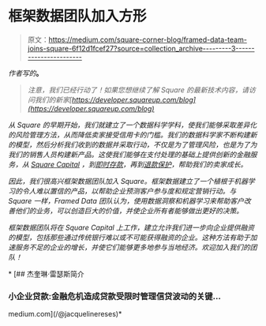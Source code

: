 # 框架数据团队加入方形

> 原文：<https://medium.com/square-corner-blog/framed-data-team-joins-square-6f12d1fcef27?source=collection_archive---------3----------------------->

*作者写的*[](https://medium.com/u/c497261d2ec0?source=post_page-----6f12d1fcef27--------------------------------)**。**

> *注意，我们已经行动了！如果您想继续了解 Square 的最新技术内容，请访问我们的新家[https://developer.squareup.com/blog](https://developer.squareup.com/blog)*

*从 Square 的早期开始，我们就建立了一个数据科学学科，使我们能够采取差异化的风险管理方法，从而降低卖家接受信用卡的门槛。我们的数据科学家不断构建新的模型，然后分析我们收到的数据并采取行动，不仅是为了管理风险，也是为了为我们的销售人员构建新产品。这使我们能够在支付处理的基础上提供创新的金融服务，从 [Square Capital](https://squareup.com/capital) ，到[即时存款](https://squareup.com/pos/payments/instant-deposit)，再到[退款保护](https://squareup.com/chargeback-protection)，帮助我们的卖家成长。*

*因此，我们很高兴框架数据团队加入 Square。框架数据建立了一个植根于机器学习的令人难以置信的产品，以帮助企业预测客户参与度和规定营销行动。与 Square 一样，Framed Data 团队认为，使用数据洞察和机器学习来帮助客户改善他们的业务，可以创造巨大的价值，并使企业所有者能够做出更好的决策。*

*框架数据团队将在 Square Capital 上工作，建立允许我们进一步向企业提供融资的模型，包括那些通过传统银行难以或不可能获得融资的企业。这种方法有助于加速服务不足的企业的增长，并使它们能够更多地参与当地经济。欢迎加入我们的团队！*

*[](/@jacquelinereses) [## 杰奎琳·雷瑟斯简介

### 小企业贷款:金融危机造成贷款受限时管理信贷波动的关键…

medium.com](/@jacquelinereses)*